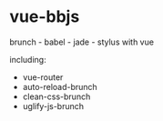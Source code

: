# vue-bbjs

brunch - babel - jade - stylus with vue

including:
- vue-router
- auto-reload-brunch
- clean-css-brunch
- uglify-js-brunch
